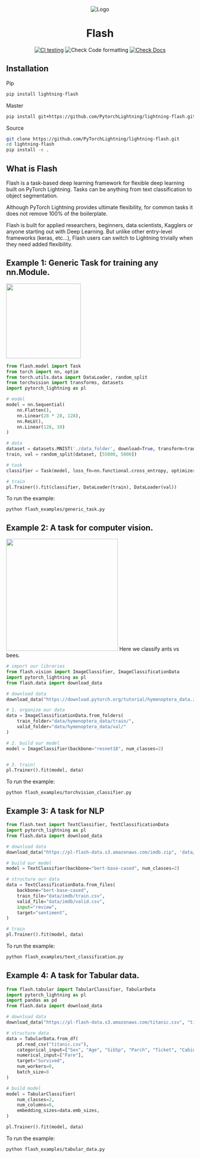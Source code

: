 <div align="center">

![Logo](https://raw.githubusercontent.com/PyTorchLightning/pytorch-lightning/master/docs/source/_images/logos/lightning_logo-name.svg)

# Flash

[![CI testing](https://github.com/PyTorchLightning/lightning-flash/workflows/CI%20testing/badge.svg?branch=master&event=push)](https://github.com/PyTorchLightning/lightning-flash/actions?query=workflow%3A%22CI+testing%22)
![Check Code formatting](https://github.com/PyTorchLightning/lightning-flash/workflows/Check%20Code%20formatting/badge.svg?branch=master&event=push)
[![Check Docs](https://github.com/PyTorchLightning/lightning-flash/workflows/Check%20Docs/badge.svg?branch=master&event=push)](https://pytorchlightning.github.io/lightning-flash/)

</div>

## Installation

Pip

```bash
pip install lightning-flash
```

Master
```bash
pip install git+https://github.com/PytorchLightning/lightning-flash.git@master --upgrade
```

Source

``` bash
git clone https://github.com/PyTorchLightning/lightning-flash.git
cd lightning-flash
pip install -e .
```

## What is Flash
Flash is a task-based deep learning framework for flexible deep learning built on PyTorch Lightning. Tasks can be anything from
text classification to object segmentation.

Although PyTorch Lightning provides ultimate flexibility, for common tasks it does not remove 100% of the boilerplate.

Flash is built for applied researchers, beginners, data scientists, Kagglers or anyone starting out with Deep Learning. But unlike other entry-level frameworks (keras, etc...), Flash users can switch to Lightning trivially when they need added flexibility.

## Example 1: Generic Task for training any nn.Module.
<img src="https://pl-flash-data.s3.amazonaws.com/images/mnist.png" width="200px">

```python
from flash.model import Task
from torch import nn, optim
from torch.utils.data import DataLoader, random_split
from torchvision import transforms, datasets
import pytorch_lightning as pl

# model
model = nn.Sequential(
    nn.Flatten(),
    nn.Linear(28 * 28, 128),
    nn.ReLU(),
    nn.Linear(128, 10)
)

# data
dataset = datasets.MNIST('./data_folder', download=True, transform=transforms.ToTensor())
train, val = random_split(dataset, [55000, 5000])

# task
classifier = Task(model, loss_fn=nn.functional.cross_entropy, optimizer=optim.Adam)

# train
pl.Trainer().fit(classifier, DataLoader(train), DataLoader(val))
```

To run the example:

```
python flash_examples/generic_task.py
```

## Example 2: A task for computer vision.
<img src="https://pl-flash-data.s3.amazonaws.com/images/ant_bee.png" width="300px">
Here we classify ants vs bees.

```python
# import our libraries
from flash.vision import ImageClassifier, ImageClassificationData
import pytorch_lightning as pl
from flash.data import download_data

# download data
download_data("https://download.pytorch.org/tutorial/hymenoptera_data.zip", 'data/')

# 1. organize our data
data = ImageClassificationData.from_folders(
    train_folder="data/hymenoptera_data/train/",
    valid_folder="data/hymenoptera_data/val/"
)

# 2. build our model
model = ImageClassifier(backbone="resnet18", num_classes=2)


# 3. train!
pl.Trainer().fit(model, data)
```

To run the example:

```
python flash_examples/torchvision_classifier.py
```

## Example 3: A task for NLP

```python
from flash.text import TextClassifier, TextClassificationData
import pytorch_lightning as pl
from flash.data import download_data

# download data
download_data("https://pl-flash-data.s3.amazonaws.com/imdb.zip", 'data/')

# build our model
model = TextClassifier(backbone="bert-base-cased", num_classes=2)

# structure our data
data = TextClassificationData.from_files(
    backbone="bert-base-cased",
    train_file="data/imdb/train.csv",
    valid_file="data/imdb/valid.csv",
    input="review",
    target="sentiment",
)

# train
pl.Trainer().fit(model, data)
```

To run the example:

```bash
python flash_examples/text_classification.py
```

## Example 4: A task for Tabular data.

```python
from flash.tabular import TabularClassifier, TabularData
import pytorch_lightning as pl
import pandas as pd
from flash.data import download_data

# download data
download_data("https://pl-flash-data.s3.amazonaws.com/titanic.csv", "titanic.csv")

# structure data
data = TabularData.from_df(
    pd.read_csv("titanic.csv"),
    categorical_input=["Sex", "Age", "SibSp", "Parch", "Ticket", "Cabin", "Embarked"],
    numerical_input=["Fare"],
    target="Survived",
    num_workers=0,
    batch_size=8
)

# build model
model = TabularClassifier(
    num_classes=2,
    num_columns=8,
    embedding_sizes=data.emb_sizes,
)

pl.Trainer().fit(model, data)
```

To run the example:

```
python flash_examples/tabular_data.py
```

